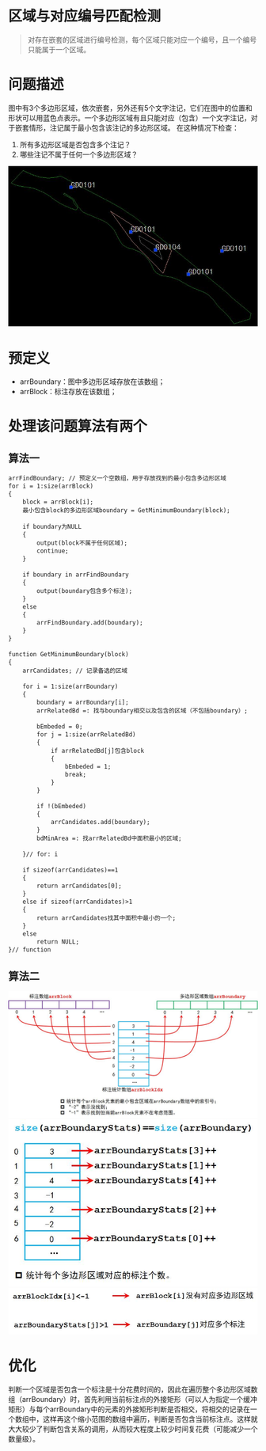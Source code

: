 区域与对应编号匹配检测
======================


> 对存在嵌套的区域进行编号检测，每个区域只能对应一个编号，且一个编号只能属于一个区域。


# 问题描述
图中有3个多边形区域，依次嵌套，另外还有5个文字注记，它们在图中的位置和形状可以用蓝色点表示。一个多边形区域有且只能对应（包含）一个文字注记，对于嵌套情形，注记属于最小包含该注记的多边形区域。
在这种情况下检查：

1. 所有多边形区域是否包含多个注记？
2. 哪些注记不属于任何一个多边形区域？

![图1 讨论问题的截图](./8/01.jpg)

# 预定义
* arrBoundary：图中多边形区域存放在该数组；
* arrBlock：标注存放在该数组；

# 处理该问题算法有两个

## 算法一

````
arrFindBoundary; // 预定义一个空数组，用于存放找到的最小包含多边形区域
for i = 1:size(arrBlock)
{
	block = arrBlock[i];
	最小包含block的多边形区域boundary = GetMinimumBoundary(block);

	if boundary为NULL
	{
		output(block不属于任何区域);
		continue;
	}
	
	if boundary in arrFindBoundary
	{
		output(boundary包含多个标注);
	}
	else
	{
		arrFindBoundary.add(boundary);
	}
}

function GetMinimumBoundary(block)
{
	arrCandidates; // 记录备选的区域
	
	for i = 1:size(arrBoundary)
	{
		boundary = arrBoundary[i];
		arrRelatedBd =: 找与boundary相交以及包含的区域（不包括boundary）;
		
		bEmbeded = 0;
		for j = 1:size(arrRelatedBd)
		{
			if arrRelatedBd[j]包含block
			{
				bEmbeded = 1;
				break;
			}
		}

		if !(bEmbeded)
		{
			arrCandidates.add(boundary);
		}
		bdMinArea =: 找arrRelatedBd中面积最小的区域;
	
	}// for: i

	if sizeof(arrCandidates)==1
	{
		return arrCandidates[0];
	}
	else if sizeof(arrCandidates)>1
	{
		return arrCandidates找其中面积中最小的一个;
	}
	else
		return NULL;
}// function
````

## 算法二

![图2](./8/02.jpg)
![图3](./8/03.jpg)
![图4](./8/04.jpg)


# 优化
判断一个区域是否包含一个标注是十分花费时间的，因此在遍历整个多边形区域数组（arrBoundary）时，首先利用当前标注点的外接矩形（可以人为指定一个缓冲矩形）与每个arrBoundary中的元素的外接矩形判断是否相交，将相交的记录在一个数组中，这样再这个缩小范围的数组中遍历，判断是否包含当前标注点。这样就大大较少了判断包含关系的调用，从而较大程度上较少时间复花费（可能减少一个数量级）。

